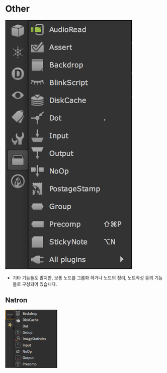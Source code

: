 # Other

![](../../.gitbook/assets/nuke_toolbar_others.png)

* 기타 기능들도 많지만, 보통 노드를 그룹화 하거나 노드의 정리, 노트작성 등의 기능들로 구성되어 있습니다.

## Natron

![](../../.gitbook/assets/natron_toolbar_other.png)

